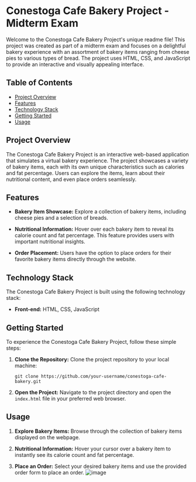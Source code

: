 # Conestoga Cafe Bakery Project - Midterm Exam

Welcome to the Conestoga Cafe Bakery Project's unique readme file! This project was created as part of a midterm exam and focuses on a delightful bakery experience with an assortment of bakery items ranging from cheese pies to various types of bread. The project uses HTML, CSS, and JavaScript to provide an interactive and visually appealing interface.

## Table of Contents

- [Project Overview](#project-overview)
- [Features](#features)
- [Technology Stack](#technology-stack)
- [Getting Started](#getting-started)
- [Usage](#usage)

## Project Overview

The Conestoga Cafe Bakery Project is an interactive web-based application that simulates a virtual bakery experience. The project showcases a variety of bakery items, each with its own unique characteristics such as calories and fat percentage. Users can explore the items, learn about their nutritional content, and even place orders seamlessly.

## Features

- **Bakery Item Showcase:** Explore a collection of bakery items, including cheese pies and a selection of breads.
  
- **Nutritional Information:** Hover over each bakery item to reveal its calorie count and fat percentage. This feature provides users with important nutritional insights.

- **Order Placement:** Users have the option to place orders for their favorite bakery items directly through the website.

## Technology Stack

The Conestoga Cafe Bakery Project is built using the following technology stack:

- **Front-end:** HTML, CSS, JavaScript

## Getting Started

To experience the Conestoga Cafe Bakery Project, follow these simple steps:

1. **Clone the Repository:** Clone the project repository to your local machine:
   ```
   git clone https://github.com/your-username/conestoga-cafe-bakery.git
   ```

2. **Open the Project:** Navigate to the project directory and open the `index.html` file in your preferred web browser.

## Usage

1. **Explore Bakery Items:** Browse through the collection of bakery items displayed on the webpage.

2. **Nutritional Information:** Hover your cursor over a bakery item to instantly see its calorie count and fat percentage.

3. **Place an Order:** Select your desired bakery items and use the provided order form to place an order.
![image](https://github.com/shivam1709/midterm7529/assets/68727150/363c3f16-4f29-49a7-a12f-a2fd6f04476e)
